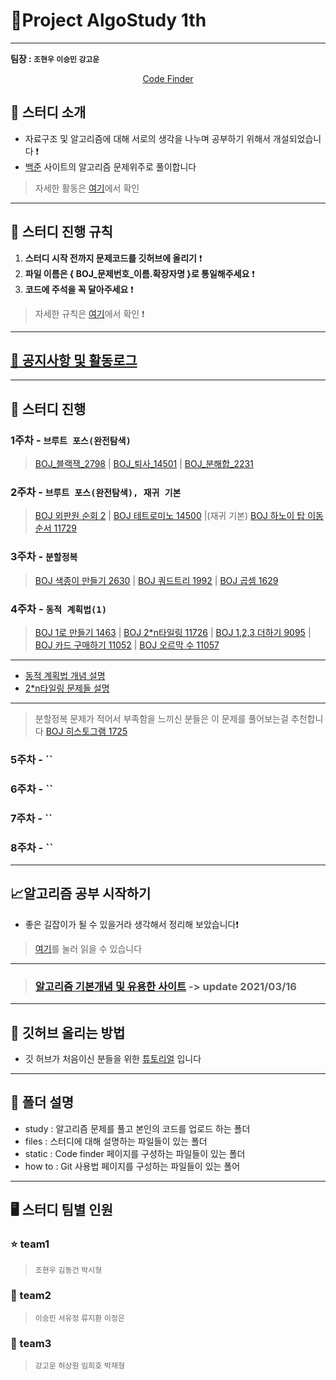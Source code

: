 # :palm_tree:Project AlgoStudy 1th

---

**팀장 : `조현우` `이승민` `강고운`**


<div align = "center">

[Code Finder](https://hyun98.github.io/Project_AlgoStudy/)

</div>

## 🎯 스터디 소개
-   자료구조 및 알고리즘에 대해 서로의 생각을 나누며 공부하기 위해서 개설되었습니다 ❗️
-   [백준](https://www.acmicpc.net/) 사이트의 알고리즘 문제위주로 풀이합니다
> 자세한 활동은 [여기](files/activity.md)에서 확인
---

## :flower_playing_cards: 스터디 진행 규칙

1. **스터디 시작 전까지 문제코드를 깃허브에 올리기** ❗️
2. **파일 이름은 { BOJ_문제번호_이름.확장자명 }로 통일해주세요** ❗️
3. **코드에 주석을 꼭 달아주세요** ❗️
> 자세한 규칙은 [여기](files/rules.md)에서 확인 ❗️

---
## [:bell: 공지사항 및 활동로그](files/notices.md)
---

## 📅 스터디 진행

### 1주차 - **`브루트 포스(완전탐색)`** 
> [BOJ_블랙잭_2798](https://www.acmicpc.net/problem/2798) | [BOJ_퇴사_14501](https://www.acmicpc.net/problem/14501) | [BOJ_분해합_2231](https://www.acmicpc.net/problem/2231)


### 2주차 - **`브루트 포스(완전탐색), 재귀 기본`**
> [BOJ 외판원 순회 2](https://www.acmicpc.net/problem/10971) | [BOJ 테트로미노 14500](https://www.acmicpc.net/problem/14500) |(재귀 기본) [BOJ 하노이 탑 이동 순서 11729](https://www.acmicpc.net/problem/11729)

### 3주차 - **`분할정복`**
> [BOJ 색종이 만들기 2630](https://www.acmicpc.net/problem/2630) | [BOJ 쿼드트리 1992](https://www.acmicpc.net/problem/1992) | [BOJ 곱셈 1629](https://www.acmicpc.net/problem/1629)

### 4주차 - **`동적 계획법(1)`**
> [BOJ 1로 만들기 1463](https://www.acmicpc.net/problem/1463) | [BOJ 2*n타일링 11726](https://www.acmicpc.net/problem/11726) | [BOJ 1,2,3 더하기 9095](https://www.acmicpc.net/problem/9095) | [BOJ 카드 구매하기 11052](https://www.acmicpc.net/problem/11052) | [BOJ 오르막 수 11057](https://www.acmicpc.net/problem/11057) 
---
* [동적 계획법 개념 설명](https://velog.io/@polynomeer/%EB%8F%99%EC%A0%81-%EA%B3%84%ED%9A%8D%EB%B2%95Dynamic-Programming)<br>
* [2*n타일링 문제들 설명](https://blog.naver.com/PostView.nhn?blogId=ndb796&logNo=221233586932&parentCategoryNo=&categoryNo=128&viewDate=&isShowPopularPosts=false&from=postView)
---
> 분할정복 문제가 적어서 부족함을 느끼신 분들은 이 문제를 풀어보는걸 추천합니다 [BOJ 히스토그램 1725](https://www.acmicpc.net/problem/1725)

### 5주차 - **``**
>

### 6주차 - **``**
>

### 7주차 - **``**
>

### 8주차 - **``**
>
---

## :chart_with_upwards_trend:알고리즘 공부 시작하기
- 좋은 길잡이가 될 수 있을거라 생각해서 정리해 보았습니다❗️
> [여기](files/tips.md)를 눌러 읽을 수 있습니다
---

> ### [알고리즘 기본개념 및 유용한 사이트](files/basics.md) -> update 2021/03/16

---

## 🙋 깃허브 올리는 방법

- 깃 허브가 처음이신 분들을 위한 [튜토리얼](https://hyun98.github.io/Project_AlgoStudy/how_to/github/index.html) 입니다
---
## :file_folder: 폴더 설명
- study : 알고리즘 문제를 풀고 본인의 코드를 업로드 하는 폴더
- files : 스터디에 대해 설명하는 파일들이 있는 폴더
- static : Code finder 페이지를 구성하는 파일들이 있는 폴더
- how to : Git 사용법 페이지를 구성하는 파일들이 있는 폴어
---

## 🖥 스터디 팀별 인원

### :star: team1

> `조현우` `김동건` `박시형`

### :musical_note: team2

> `이승민` `서유정` `류지환` `이정은`

### 💛 team3

> `강고운` `허상원` `임희호` `박재형`



